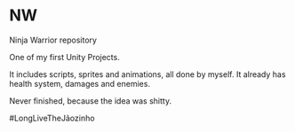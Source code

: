 # NW
Ninja Warrior repository

One of my first Unity Projects.

It includes scripts, sprites and animations, all done by myself.
It already has health system, damages and enemies.

Never finished, because the idea was shitty.

#LongLiveTheJãozinho
